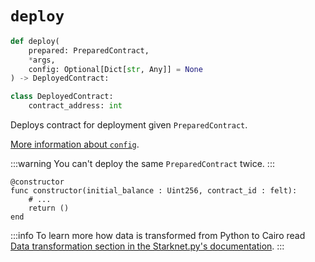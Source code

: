 # `deploy`

```python
def deploy(
    prepared: PreparedContract,
    *args,
    config: Optional[Dict[str, Any]] = None
) -> DeployedContract:

class DeployedContract:
    contract_address: int
```
Deploys contract for deployment given `PreparedContract`.

[More information about `config`](../../deploying/network_config).

:::warning
You can't deploy the same `PreparedContract` twice.
:::

```cairo title="./src/main.cairo"
@constructor
func constructor(initial_balance : Uint256, contract_id : felt):
    # ...
    return ()
end
```

:::info
To learn more how data is transformed from Python to Cairo read [Data transformation section in the Starknet.py's documentation](https://starknetpy.readthedocs.io/en/latest/guide.html#data-transformation).
:::
